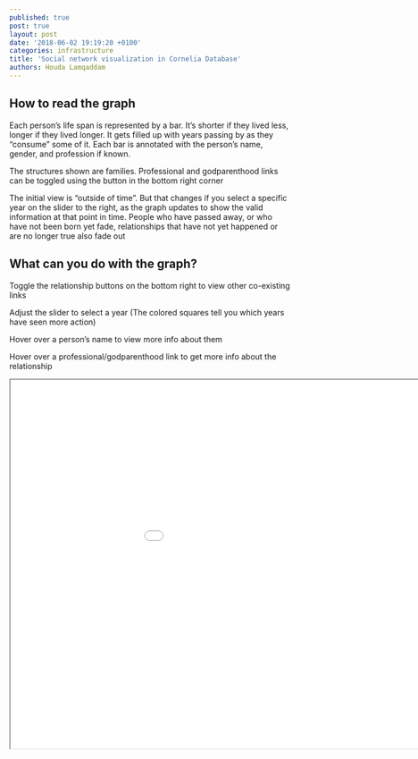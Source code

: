 ```yaml
---
published: true
post: true
layout: post
date: '2018-06-02 19:19:20 +0100'
categories: infrastructure
title: 'Social network visualization in Cornelia Database'
authors: Houda Lamqaddam
---
```


## How to read the graph

Each person’s life span is represented by a bar. It’s shorter if they lived less, longer if they lived longer. It gets filled up with years passing by as they “consume” some of it. Each bar is annotated with the person’s name, gender, and profession if known.

The structures shown are families. Professional and godparenthood links can be toggled using the button in the bottom right corner

The initial view is “outside of time”. But that changes if you select a specific year on the slider to the right, as the graph updates to show the valid information at that point in time. People who have passed away, or who have not been born yet fade, relationships that have not yet happened or are no longer true also fade out

## What can you do with the graph?

Toggle the relationship buttons on the bottom right to view other co-existing links

Adjust the slider to select a year (The colored squares tell you which years have seen more action)

Hover over a person’s name to view more info about them

Hover over a professional/godparenthood link to get more info about the relationship

<iframe width="1080" height="660" style="margin-left: 0px" src="//coral.herokuapp.com/simpleTL.html"></iframe>
